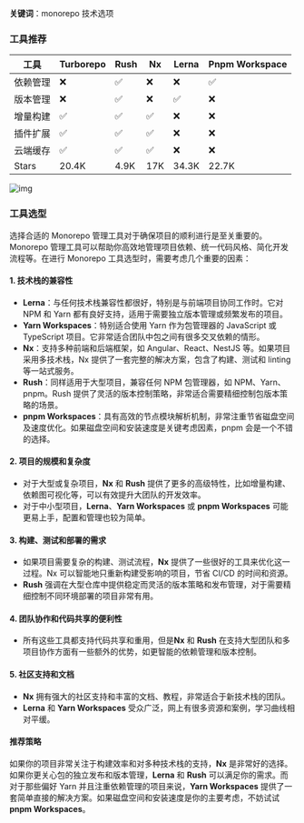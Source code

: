 **关键词**：monorepo 技术选项

### 工具推荐

| 工具     | **Turborepo** | **Rush** | **Nx** | **Lerna** | **Pnpm Workspace** |
| -------- | ------------- | -------- | ------ | --------- | ------------------ |
| 依赖管理 | ❌            | ✅       | ❌     | ❌        | ✅                 |
| 版本管理 | ❌            | ✅       | ❌     | ✅        | ❌                 |
| 增量构建 | ✅            | ✅       | ✅     | ❌        | ❌                 |
| 插件扩展 | ✅            | ✅       | ✅     | ❌        | ❌                 |
| 云端缓存 | ✅            | ✅       | ✅     | ❌        | ❌                 |
| Stars    | 20.4K         | 4.9K     | 17K    | 34.3K     | 22.7K              |

![img](https://p3-juejin.byteimg.com/tos-cn-i-k3u1fbpfcp/d85551b9ce50496d8403956b571c4635~tplv-k3u1fbpfcp-jj-mark:3024:0:0:0:q75.awebp#?w=2610&h=1020&s=64366&e=webp&b=fdfdfd)

### 工具选型

选择合适的 Monorepo 管理工具对于确保项目的顺利进行是至关重要的。Monorepo 管理工具可以帮助你高效地管理项目依赖、统一代码风格、简化开发流程等。在进行 Monorepo 工具选型时，需要考虑几个重要的因素：

#### 1. **技术栈的兼容性**

- **Lerna**：与任何技术栈兼容性都很好，特别是与前端项目协同工作时。它对 NPM 和 Yarn 都有良好支持，适用于需要独立版本管理或频繁发布的项目。
- **Yarn Workspaces**：特别适合使用 Yarn 作为包管理器的 JavaScript 或 TypeScript 项目。它非常适合团队中包之间有很多交叉依赖的情形。
- **Nx**：支持多种前端和后端框架，如 Angular、React、NestJS 等。如果项目采用多技术栈，Nx 提供了一套完整的解决方案，包含了构建、测试和 linting 等一站式服务。
- **Rush**：同样适用于大型项目，兼容任何 NPM 包管理器，如 NPM、Yarn、pnpm。Rush 提供了灵活的版本控制策略，非常适合需要精细控制包版本策略的场景。
- **pnpm Workspaces**：具有高效的节点模块解析机制，非常注重节省磁盘空间及速度优化。如果磁盘空间和安装速度是关键考虑因素，pnpm 会是一个不错的选择。

#### 2. **项目的规模和复杂度**

- 对于大型或复杂项目，**Nx** 和 **Rush** 提供了更多的高级特性，比如增量构建、依赖图可视化等，可以有效提升大团队的开发效率。
- 对于中小型项目，**Lerna**、**Yarn Workspaces** 或 **pnpm Workspaces** 可能更易上手，配置和管理也较为简单。

#### 3. **构建、测试和部署的需求**

- 如果项目需要复杂的构建、测试流程，**Nx** 提供了一些很好的工具来优化这一过程。Nx 可以智能地只重新构建受影响的项目，节省 CI/CD 的时间和资源。
- **Rush** 强调在大型仓库中提供稳定而灵活的版本策略和发布管理，对于需要精细控制不同环境部署的项目非常有用。

#### 4. **团队协作和代码共享的便利性**

- 所有这些工具都支持代码共享和重用，但是**Nx** 和 **Rush** 在支持大型团队和多项目协作方面有一些额外的优势，如更智能的依赖管理和版本控制。

#### 5. **社区支持和文档**

- **Nx** 拥有强大的社区支持和丰富的文档、教程，非常适合于新技术栈的团队。
- **Lerna** 和 **Yarn Workspaces** 受众广泛，网上有很多资源和案例，学习曲线相对平缓。

#### 推荐策略

如果你的项目非常关注于构建效率和对多种技术栈的支持，**Nx** 是非常好的选择。如果你更关心包的独立发布和版本管理，**Lerna** 和 **Rush** 可以满足你的需求。而对于那些偏好 Yarn 并且注重依赖管理的项目来说，**Yarn Workspaces** 提供了一套简单直接的解决方案。如果磁盘空间和安装速度是你的主要考虑，不妨试试 **pnpm Workspaces**。
